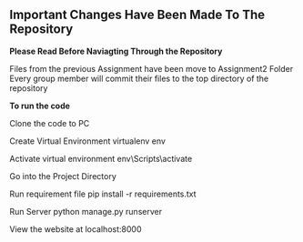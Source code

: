 ## Important Changes Have Been Made To The Repository

**Please Read Before Naviagting Through the Repository**

Files from the previous Assignment have been move to Assignment2 Folder
Every group member will commit their files to the top directory of the repository


**To run the code** 

Clone the code to PC

Create Virtual Environment
virtualenv env

Activate virtual environment
env\Scripts\activate

Go into the Project Directory

Run requirement file
pip install -r requirements.txt

Run Server
python manage.py runserver

View the website at localhost:8000
